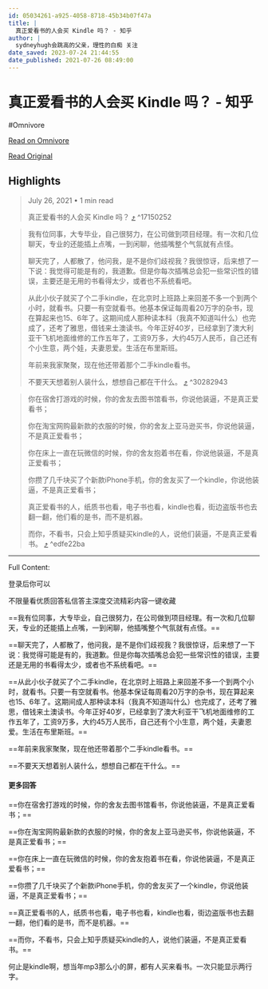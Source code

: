 ```yaml
---
id: 05034261-a925-4058-8718-45b34b07f47a
title: |
  真正爱看书的人会买 Kindle 吗？ - 知乎
author: |
  sydneyhugh会跳高的父亲，理性的白痴​ 关注
date_saved: 2023-07-24 21:44:55
date_published: 2021-07-26 08:49:00
---
```


# 真正爱看书的人会买 Kindle 吗？ - 知乎
#Omnivore

[Read on Omnivore](https://omnivore.app/me/https-www-zhihu-com-question-27958747-answer-2018879654-1898ab8640a)

[Read Original](https://www.zhihu.com/question/27958747/answer/2018879654)

## Highlights

> July 26, 2021 • 1 min read
> 
> 真正爱看书的人会买 Kindle 吗？ [⤴️](https://omnivore.app/me/https-www-zhihu-com-question-27958747-answer-2018879654-1898ab8640a#17150252-7d55-416e-96c9-ec68c4cf9728)  ^17150252

> 我有位同事，大专毕业，自己很努力，在公司做到项目经理。有一次和几位聊天，专业的还能插上点嘴，一到闲聊，他插嘴整个气氛就有点怪。
> 
> 聊天完了，人都散了，他问我，是不是你们歧视我？我很惊讶，后来想了一下说：我觉得可能是有的，我道歉。但是你每次插嘴总会犯一些常识性的错误，主要还是无用的书看得太少，或者也不系统看吧。
> 
> 从此小伙子就买了个二手kindle，在北京时上班路上来回差不多一个到两个小时，就看书。只要一有空就看书。他基本保证每周看20万字的杂书，现在算起来也15、6年了。这期间成人那种读本科（我真不知道叫什么）也完成了，还考了雅思，借钱来土澳读书。今年正好40岁，已经拿到了澳大利亚干飞机地面维修的工作五年了，工资9万多，大约45万人民币，自己还有个小生意，两个娃，夫妻恩爱。生活在布里斯班。
> 
> 年前来我家聚聚，现在他还带着那个二手kindle看书。
> 
> 不要天天想着别人装什么，想想自己都在干什么。 [⤴️](https://omnivore.app/me/https-www-zhihu-com-question-27958747-answer-2018879654-1898ab8640a#30282943-c2f3-458c-997d-d93a53119952)  ^30282943

> 你在宿舍打游戏的时候，你的舍友去图书馆看书，你说他装逼，不是真正爱看书；
> 
> 你在淘宝网购最新款的衣服的时候，你的舍友上亚马逊买书，你说他装逼，不是真正爱看书；
> 
> 你在床上一直在玩微信的时候，你的舍友抱着书在看，你说他装逼，不是真正爱看书；
> 
> 你攒了几千块买了个新款iPhone手机，你的舍友买了一个kindle，你说他装逼，不是真正爱看书；
> 
> 真正爱看书的人，纸质书也看，电子书也看，kindle也看，街边盗版书也去翻一翻，他们看的是书，而不是机器。
> 
> 而你，不看书，只会上知乎质疑买kindle的人，说他们装逼，不是真正爱看书。 [⤴️](https://omnivore.app/me/https-www-zhihu-com-question-27958747-answer-2018879654-1898ab8640a#edfe22ba-67f7-452b-9322-097dd93082bc)  ^edfe22ba


--- 

Full Content: 

登录后你可以

不限量看优质回答私信答主深度交流精彩内容一键收藏

==我有位同事，大专毕业，自己很努力，在公司做到项目经理。有一次和几位聊天，专业的还能插上点嘴，一到闲聊，他插嘴整个气氛就有点怪。==

==聊天完了，人都散了，他问我，是不是你们歧视我？我很惊讶，后来想了一下说：我觉得可能是有的，我道歉。但是你每次插嘴总会犯一些常识性的错误，主要还是无用的书看得太少，或者也不系统看吧。==

==从此小伙子就买了个二手kindle，在北京时上班路上来回差不多一个到两个小时，就看书。只要一有空就看书。他基本保证每周看20万字的杂书，现在算起来也15、6年了。这期间成人那种读本科（我真不知道叫什么）也完成了，还考了雅思，借钱来土澳读书。今年正好40岁，已经拿到了澳大利亚干飞机地面维修的工作五年了，工资9万多，大约45万人民币，自己还有个小生意，两个娃，夫妻恩爱。生活在布里斯班。==

==年前来我家聚聚，现在他还带着那个二手kindle看书。==

==不要天天想着别人装什么，想想自己都在干什么。==

#### 更多回答

==你在宿舍打游戏的时候，你的舍友去图书馆看书，你说他装逼，不是真正爱看书；==

==你在淘宝网购最新款的衣服的时候，你的舍友上亚马逊买书，你说他装逼，不是真正爱看书；==

==你在床上一直在玩微信的时候，你的舍友抱着书在看，你说他装逼，不是真正爱看书；==

==你攒了几千块买了个新款iPhone手机，你的舍友买了一个kindle，你说他装逼，不是真正爱看书；==

==真正爱看书的人，纸质书也看，电子书也看，kindle也看，街边盗版书也去翻一翻，他们看的是书，而不是机器。==

==而你，不看书，只会上知乎质疑买kindle的人，说他们装逼，不是真正爱看书。==

何止是kindle啊，想当年mp3那么小的屏，都有人买来看书。一次只能显示两行字。
